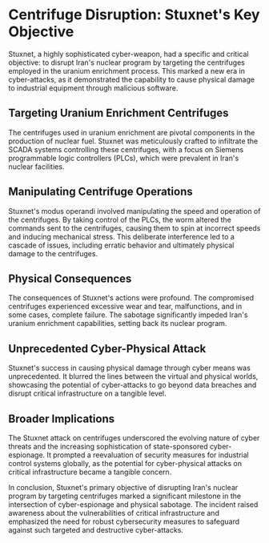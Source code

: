 # Centrifuge Disruption: Stuxnet's Key Objective

Stuxnet, a highly sophisticated cyber-weapon, had a specific and critical objective: to disrupt Iran's nuclear program by targeting the centrifuges employed in the uranium enrichment process. This marked a new era in cyber-attacks, as it demonstrated the capability to cause physical damage to industrial equipment through malicious software.

## Targeting Uranium Enrichment Centrifuges

The centrifuges used in uranium enrichment are pivotal components in the production of nuclear fuel. Stuxnet was meticulously crafted to infiltrate the SCADA systems controlling these centrifuges, with a focus on Siemens programmable logic controllers (PLCs), which were prevalent in Iran's nuclear facilities.

## Manipulating Centrifuge Operations

Stuxnet's modus operandi involved manipulating the speed and operation of the centrifuges. By taking control of the PLCs, the worm altered the commands sent to the centrifuges, causing them to spin at incorrect speeds and inducing mechanical stress. This deliberate interference led to a cascade of issues, including erratic behavior and ultimately physical damage to the centrifuges.

## Physical Consequences

The consequences of Stuxnet's actions were profound. The compromised centrifuges experienced excessive wear and tear, malfunctions, and in some cases, complete failure. The sabotage significantly impeded Iran's uranium enrichment capabilities, setting back its nuclear program.

## Unprecedented Cyber-Physical Attack

Stuxnet's success in causing physical damage through cyber means was unprecedented. It blurred the lines between the virtual and physical worlds, showcasing the potential of cyber-attacks to go beyond data breaches and disrupt critical infrastructure on a tangible level.

## Broader Implications

The Stuxnet attack on centrifuges underscored the evolving nature of cyber threats and the increasing sophistication of state-sponsored cyber-espionage. It prompted a reevaluation of security measures for industrial control systems globally, as the potential for cyber-physical attacks on critical infrastructure became a tangible concern.

In conclusion, Stuxnet's primary objective of disrupting Iran's nuclear program by targeting centrifuges marked a significant milestone in the intersection of cyber-espionage and physical sabotage. The incident raised awareness about the vulnerabilities of critical infrastructure and emphasized the need for robust cybersecurity measures to safeguard against such targeted and destructive cyber-attacks.